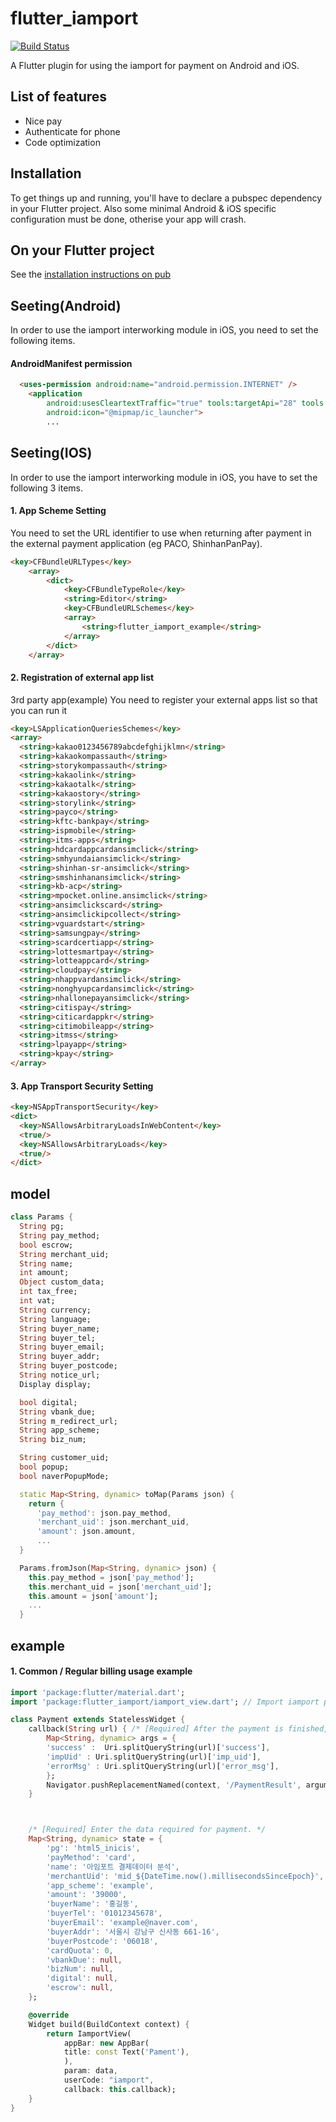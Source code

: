 # flutter_iamport
[![Build Status](https://img.shields.io/badge/pub-v0.0.4-success.svg)](https://travis-ci.org/roughike/flutter_iamport)

A Flutter plugin for using the iamport for payment on Android and iOS.

## List of features

- Nice pay
- Authenticate for phone
- Code optimization

## Installation

To get things up and running, you'll have to declare a pubspec dependency in your Flutter project. Also some minimal Android & iOS specific configuration must be done, otherise your app will crash.

## On your Flutter project

See the [installation instructions on pub](https://pub.dartlang.org/packages/flutter_iamport#-installing-tab-)

## Seeting(Android)
In order to use the iamport interworking module in iOS, you need to set the following items.
#### AndroidManifest permission

```html
  <uses-permission android:name="android.permission.INTERNET" />
    <application
        android:usesCleartextTraffic="true" tools:targetApi="28" tools:ignore="GoogleAppIndexingWarning"
        android:icon="@mipmap/ic_launcher">
        ...
```

## Seeting(IOS)
In order to use the iamport interworking module in iOS, you have to set the following 3 items.

#### 1. App Scheme Setting
You need to set the URL identifier to use when returning after payment in the external payment application (eg PACO, ShinhanPanPay).

```html
<key>CFBundleURLTypes</key>
	<array>
		<dict>
			<key>CFBundleTypeRole</key>
			<string>Editor</string>
			<key>CFBundleURLSchemes</key>
			<array>
				<string>flutter_iamport_example</string>
			</array>
		</dict>
	</array>
```

#### 2. Registration of external app list
3rd party app(example) You need to register your external apps list so that you can run it

```html
<key>LSApplicationQueriesSchemes</key>
<array>
  <string>kakao0123456789abcdefghijklmn</string>
  <string>kakaokompassauth</string>
  <string>storykompassauth</string>
  <string>kakaolink</string>
  <string>kakaotalk</string>
  <string>kakaostory</string>
  <string>storylink</string>
  <string>payco</string>
  <string>kftc-bankpay</string>
  <string>ispmobile</string>
  <string>itms-apps</string>
  <string>hdcardappcardansimclick</string>
  <string>smhyundaiansimclick</string>
  <string>shinhan-sr-ansimclick</string>
  <string>smshinhanansimclick</string>
  <string>kb-acp</string>
  <string>mpocket.online.ansimclick</string>
  <string>ansimclickscard</string>
  <string>ansimclickipcollect</string>
  <string>vguardstart</string>
  <string>samsungpay</string>
  <string>scardcertiapp</string>
  <string>lottesmartpay</string>
  <string>lotteappcard</string>
  <string>cloudpay</string>
  <string>nhappvardansimclick</string>
  <string>nonghyupcardansimclick</string>
  <string>nhallonepayansimclick</string>
  <string>citispay</string>
  <string>citicardappkr</string>
  <string>citimobileapp</string>
  <string>itmss</string>
  <string>lpayapp</string>
  <string>kpay</string>
</array>
```

#### 3. App Transport Security Setting

```html
<key>NSAppTransportSecurity</key>
<dict>
  <key>NSAllowsArbitraryLoadsInWebContent</key>
  <true/>
  <key>NSAllowsArbitraryLoads</key>
  <true/>
</dict>
```

## model
``` dart
class Params {
  String pg;
  String pay_method;
  bool escrow;
  String merchant_uid;
  String name;
  int amount;
  Object custom_data;
  int tax_free;
  int vat;
  String currency;
  String language;
  String buyer_name;
  String buyer_tel;
  String buyer_email;
  String buyer_addr;
  String buyer_postcode;
  String notice_url;
  Display display;

  bool digital;
  String vbank_due;
  String m_redirect_url;
  String app_scheme;
  String biz_num;

  String customer_uid;
  bool popup;
  bool naverPopupMode;

  static Map<String, dynamic> toMap(Params json) {
    return {
      'pay_method': json.pay_method,
      'merchant_uid': json.merchant_uid,
      'amount': json.amount,
      ...
  }

  Params.fromJson(Map<String, dynamic> json) {
    this.pay_method = json['pay_method'];
    this.merchant_uid = json['merchant_uid'];
    this.amount = json['amount'];
    ...
  }
```

## example

#### 1. Common / Regular billing usage example
```dart
import 'package:flutter/material.dart';
import 'package:flutter_iamport/iamport_view.dart'; // Import iamport payment module.

class Payment extends StatelessWidget {
    callback(String url) { /* [Required] After the payment is finished, change the router and deliver the result. */
        Map<String, dynamic> args = {
        'success' :  Uri.splitQueryString(url)['success'],
        'impUid' : Uri.splitQueryString(url)['imp_uid'],
        'errorMsg' : Uri.splitQueryString(url)['error_msg'],
        };
        Navigator.pushReplacementNamed(context, '/PaymentResult', arguments: args);
    }



    /* [Required] Enter the data required for payment. */    
    Map<String, dynamic> state = {
        'pg': 'html5_inicis',
        'payMethod': 'card',
        'name': '아임포트 결제데이터 분석',
        'merchantUid': 'mid_${DateTime.now().millisecondsSinceEpoch}',
        'app_scheme': 'example',
        'amount': '39000',
        'buyerName': '홍길동',
        'buyerTel': '01012345678',
        'buyerEmail': 'example@naver.com',
        'buyerAddr': '서울시 강남구 신사동 661-16',
        'buyerPostcode': '06018',
        'cardQuota': 0,
        'vbankDue': null,
        'bizNum': null,
        'digital': null,
        'escrow': null,
    };

    @override
    Widget build(BuildContext context) {
        return IamportView(
            appBar: new AppBar(
            title: const Text('Pament'),
            ),
            param: data,
            userCode: "iamport",
            callback: this.callback);
    }
}
```